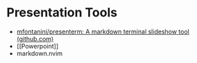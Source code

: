 # Presentation Tools

- [mfontanini/presenterm: A markdown terminal slideshow tool (github.com)](https://github.com/mfontanini/presenterm)
- [[Powerpoint]]
- markdown.nvim